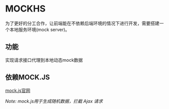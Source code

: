# MOCKHS
为了更好的分工合作，让前端能在不依赖后端环境的情况下进行开发，需要搭建一个本地服务环境(mock server)。

## 功能
实现请求接口代理到本地动态mock数据

## 依赖MOCK.JS
[mock.js官网](http://mockjs.com/)

*Note: mock.js用于生成随机数据，拦截 Ajax 请求*

